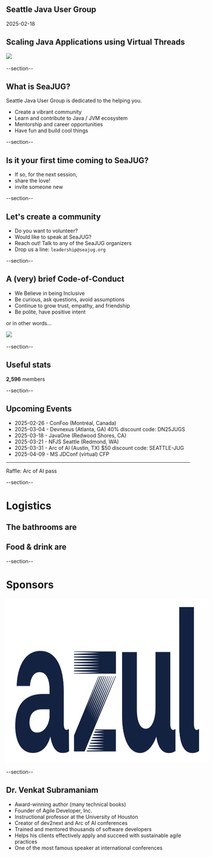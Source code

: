 ## Seattle Java User Group

2025-02-18

## Scaling Java Applications using Virtual Threads

<img width="450" src="images/seajug.svg" />

--section--

## What is SeaJUG?

Seattle Java User Group is dedicated to the helping you.

* Create a vibrant community
* Learn and contribute to Java / JVM ecosystem
* Mentorship and career opportunities
* Have fun and build cool things

--section--

## Is it your first time coming to SeaJUG?

 * If so, for the next session,
 * share the love!
 * invite someone new

--section--

## Let's create a community

* Do you want to volunteer?
* Would like to speak at SeaJUG?
* Reach out! Talk to any of the SeaJUG organizers
* Drop us a line: `leadership@seajug.org`

--section--

## A (very) brief Code-of-Conduct

* We Believe in being Inclusive
* Be curious, ask questions, avoid assumptions
* Continue to grow trust, empathy, and friendship
* Be polite, have positive intent

or in other words...
<div><img height=400px src="images/nice.jpg" /></div>

--section--

## Useful stats

**2,596** members

--section--

## Upcoming Events

- 2025-02-26 - ConFoo (Montréal, Canada)
- 2025-03-04 - Devnexus (Atlanta, GA) 40% discount code: DN25JUGS
- 2025-03-18 - JavaOne (Redwood Shores, CA)
- 2025-03-21 - NFJS Seattle (Redmond, WA)
- 2025-03-31 - Arc of AI (Austin, TX) $50 discount code: SEATTLE-JUG
- 2025-04-09 - MS JDConf (virtual) CFP

---

Raffle: Arc of AI pass

--section--

# Logistics

## The bathrooms are

## Food & drink are

--section--

# Sponsors

<img src="images/azul.svg" style="background-color: white; height: 400px; padding:25px" />

--section--

## Dr. Venkat Subramaniam
- Award-winning author (many technical books)
- Founder of Agile Developer, Inc.
- Instructional professor at the University of Houston
- Creator of dev2next and Arc of AI conferences
- Trained and mentored thousands of software developers
- Helps his clients effectively apply and succeed with sustainable agile practices
- One of the most famous speaker at international conferences
